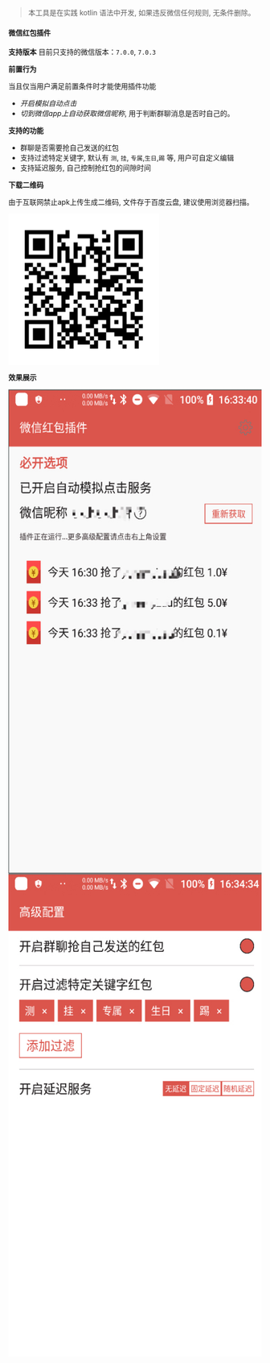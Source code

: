 > 本工具是在实践 kotlin 语法中开发, 如果违反微信任何规则, 无条件删除。

#### 微信红包插件

**支持版本**
目前只支持的微信版本：`7.0.0`, `7.0.3`

**前置行为**

当且仅当用户满足前置条件时才能使用插件功能
* *开启模拟自动点击*
* *切到微信app上自动获取微信昵称*, 用于判断群聊消息是否时自己的。

**支持的功能**
* 群聊是否需要抢自己发送的红包
* 支持过滤特定关键字, 默认有 `测`, `挂`, `专属`,`生日`,`踢` 等, 用户可自定义编辑
* 支持延迟服务, 自己控制抢红包的间隙时间

**下载二维码**

由于互联网禁止apk上传生成二维码, 文件存于百度云盘, 建议使用浏览器扫描。

<img src="./readme/wechattool_3.jpg" width = "300" height = "300" alt="图片名称" align=center />

**效果展示**

<img src="./readme/wechattool_1.jpg" width = "540" height = "960" alt="图片名称" align=center />

<img src="./readme/wechattool_2.jpg" width = "540" height = "960" alt="图片名称" align=center />


